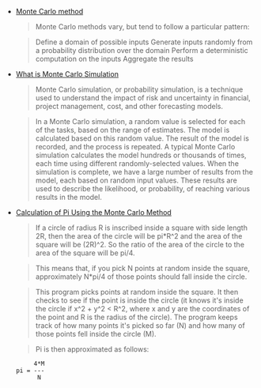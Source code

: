 *  [Monte Carlo method](https://en.wikipedia.org/wiki/Monte_Carlo_method)

    >Monte Carlo methods vary, but tend to follow a particular pattern:

    >Define a domain of possible inputs
Generate inputs randomly from a probability distribution over the domain
Perform a deterministic computation on the inputs
Aggregate the results

* [What is Monte Carlo Simulation](https://www.riskamp.com/files/RiskAMP%20-%20Monte%20Carlo%20Simulation.pdf)

  >Monte Carlo simulation, or probability simulation, is a technique used to understand the impact of risk and uncertainty in financial, project management, cost, and other forecasting models.

  >In a Monte Carlo simulation, a random value is selected for each of the tasks, based on the range of estimates. The model is calculated based on this random value. The result of the model is recorded, and the process is repeated. A typical Monte Carlo simulation calculates the model hundreds or thousands of times, each time using different randomly-selected values.
When the simulation is complete, we have a large number of results from the model, each based on random input values. These results are used to describe the likelihood, or probability, of reaching various results in the model.

* [Calculation of Pi Using the Monte Carlo Method](http://www.eveandersson.com/pi/monte-carlo-circle)

  >If a circle of radius R is inscribed inside a square with side length 2R, then the area of the circle will be pi*R^2 and the area of the square will be (2R)^2. So the ratio of the area of the circle to the area of the square will be pi/4.

  >This means that, if you pick N points at random inside the square, approximately N*pi/4 of those points should fall inside the circle.

  >This program picks points at random inside the square. It then checks to see if the point is inside the circle (it knows it's inside the circle if x^2 + y^2 < R^2, where x and y are the coordinates of the point and R is the radius of the circle). The program keeps track of how many points it's picked so far (N) and how many of those points fell inside the circle (M).

   > Pi is then approximated as follows:

           4*M
      pi = ---
            N

